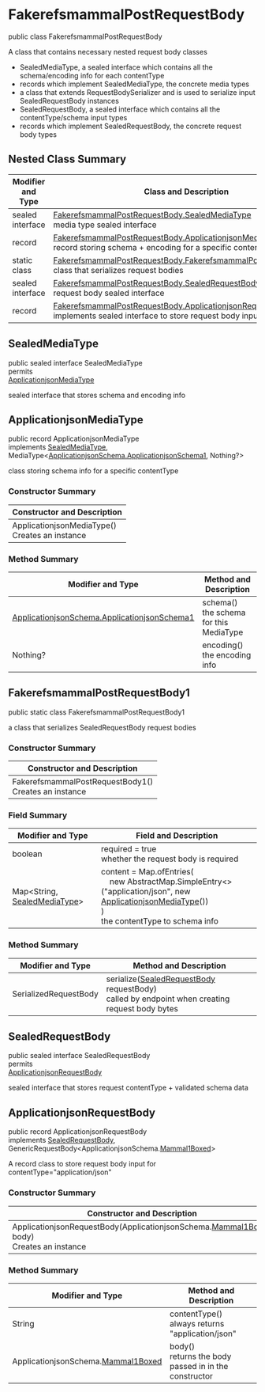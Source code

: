 # FakerefsmammalPostRequestBody

public class FakerefsmammalPostRequestBody

A class that contains necessary nested request body classes
- SealedMediaType, a sealed interface which contains all the schema/encoding info for each contentType
- records which implement SealedMediaType, the concrete media types
- a class that extends RequestBodySerializer and is used to serialize input SealedRequestBody instances
- SealedRequestBody, a sealed interface which contains all the contentType/schema input types
- records which implement SealedRequestBody, the concrete request body types

## Nested Class Summary
| Modifier and Type | Class and Description |
| ----------------- | --------------------- |
| sealed interface | [FakerefsmammalPostRequestBody.SealedMediaType](#sealedmediatype)<br>media type sealed interface |
| record | [FakerefsmammalPostRequestBody.ApplicationjsonMediaType](#applicationjsonmediatype)<br>record storing schema + encoding for a specific contentType |
| static class | [FakerefsmammalPostRequestBody.FakerefsmammalPostRequestBody1](#fakerefsmammalpostrequestbody1)<br>class that serializes request bodies |
| sealed interface | [FakerefsmammalPostRequestBody.SealedRequestBody](#sealedrequestbody)<br>request body sealed interface |
| record | [FakerefsmammalPostRequestBody.ApplicationjsonRequestBody](#applicationjsonrequestbody)<br>implements sealed interface to store request body input |

## SealedMediaType
public sealed interface SealedMediaType<br>
permits<br>
[ApplicationjsonMediaType](#applicationjsonmediatype)

sealed interface that stores schema and encoding info


## ApplicationjsonMediaType
public record ApplicationjsonMediaType<br>
implements [SealedMediaType](#sealedmediatype), MediaType<[ApplicationjsonSchema.ApplicationjsonSchema1](../../../paths/fakerefsmammal/post/requestbody/content/applicationjson/ApplicationjsonSchema.md#applicationjsonschema1), Nothing?>

class storing schema info for a specific contentType

### Constructor Summary
| Constructor and Description |
| --------------------------- |
| ApplicationjsonMediaType()<br>Creates an instance |

### Method Summary
| Modifier and Type | Method and Description |
| ----------------- | ---------------------- |
| [ApplicationjsonSchema.ApplicationjsonSchema1](../../../paths/fakerefsmammal/post/requestbody/content/applicationjson/ApplicationjsonSchema.md#applicationjsonschema1) | schema()<br>the schema for this MediaType |
| Nothing? | encoding()<br>the encoding info |

## FakerefsmammalPostRequestBody1
public static class FakerefsmammalPostRequestBody1<br>

a class that serializes SealedRequestBody request bodies

### Constructor Summary
| Constructor and Description |
| --------------------------- |
| FakerefsmammalPostRequestBody1()<br>Creates an instance |

### Field Summary
| Modifier and Type | Field and Description |
| ----------------- | --------------------- |
| boolean | required = true<br>whether the request body is required |
| Map<String, [SealedMediaType](#sealedmediatype)> | content =  Map.ofEntries(<br>&nbsp;&nbsp;&nbsp;&nbsp;new AbstractMap.SimpleEntry<>("application/json", new [ApplicationjsonMediaType](#applicationjsonmediatype)())<br>)<br>the contentType to schema info |

### Method Summary
| Modifier and Type | Method and Description |
| ----------------- | ---------------------- |
| SerializedRequestBody | serialize([SealedRequestBody](#sealedrequestbody) requestBody)<br>called by endpoint when creating request body bytes |

## SealedRequestBody
public sealed interface SealedRequestBody<br>
permits<br>
[ApplicationjsonRequestBody](#applicationjsonrequestbody)

sealed interface that stores request contentType + validated schema data

## ApplicationjsonRequestBody
public record ApplicationjsonRequestBody<br>
implements [SealedRequestBody](#sealedrequestbody),<br>
GenericRequestBody<ApplicationjsonSchema.[Mammal1Boxed](../../../components/schemas/Mammal.md#mammal1boxed)><br>

A record class to store request body input for contentType="application/json"

### Constructor Summary
| Constructor and Description |
| --------------------------- |
| ApplicationjsonRequestBody(ApplicationjsonSchema.[Mammal1Boxed](../../../components/schemas/Mammal.md#mammal1boxed) body)<br>Creates an instance |

### Method Summary
| Modifier and Type | Method and Description |
| ----------------- | ---------------------- |
| String | contentType()<br>always returns "application/json" |
| ApplicationjsonSchema.[Mammal1Boxed](../../../components/schemas/Mammal.md#mammal1boxed) | body()<br>returns the body passed in in the constructor |
